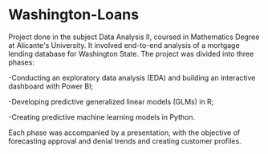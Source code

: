 # Washington-Loans
Project done in the subject Data Analysis II, coursed in Mathematics Degree at Alicante's University.
It involved end-to-end analysis of a mortgage lending database for Washington State. The project was divided into three phases:

-Conducting an exploratory data analysis (EDA) and building an interactive dashboard with Power BI; 

-Developing predictive generalized linear models (GLMs) in R;

-Creating predictive machine learning models in Python. 

Each phase was accompanied by a presentation, with the objective of forecasting approval and denial trends and creating customer profiles.

